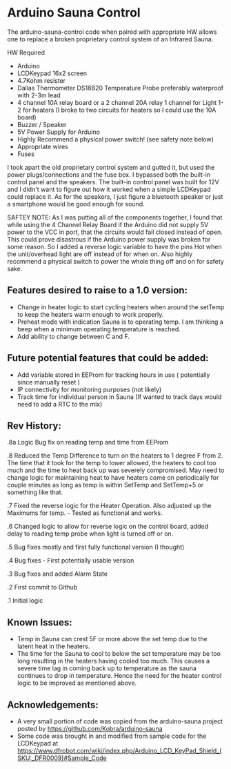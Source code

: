 Arduino Sauna Control
==== 

The arduino-sauna-control code when paired with appropriate HW allows one to replace a broken proprietary
control system of an Infrared Sauna.

HW Required
 - Arduino
 - LCDKeypad 16x2 screen
 - 4.7Kohm resister
 -  Dallas Thermometer DS18B20 Temperature Probe preferably waterproof with 2-3m lead
 - 4 channel 10A relay board or a 2 channel 20A relay
       1 channel for Light
       1-2 for heaters (I broke to two circuits for heaters so I could use the 10A board)
 - Buzzer / Speaker
 - 5V Power Supply for Arduino
 - Highly Recommend a physical power switch! (see safety note below)
 - Appropriate wires
 - Fuses
 

 I took apart the old proprietary control system and gutted it, but used the power plugs/connections
 and the fuse box. I bypassed both the built-in control panel and the speakers. The built-in control
 panel was built for 12V and I didn't want to figure out how it worked when a simple LCDKeypad could
 replace it. As for the speakers, I just figure a bluetooth speaker or just a smartphone would be good 
 enough for sound.
 
 SAFTEY NOTE: As I was putting all of the components together, I found that while using the 4 Channel Relay Board
 if the Arduino did not supply 5V power to the VCC in port, that the circuits would fail closed instead of open. 
 This could prove disastrous if the Arduino power supply was broken for some reason. So I added a reverse
 logic variable to have the pins Hot when the unit/overhead light are off instead of for when on. Also highly
 recommend a physical switch to power the whole thing off and on for safety sake.
 
 
 
 
 Features desired to raise to a 1.0 version: 
----
 - Change in heater logic to start cycling heaters when around the setTemp to keep the heaters warm enough to work properly.
 - Preheat mode with indication Sauna is to operating temp. I am thinking a beep when a minimum operating temperature is reached. 
 - Add ability to change between C and F.
 
 Future potential features that could be added: 
----
 - Add variable stored in EEProm for tracking hours in use ( potentially since manually reset ) 
 - IP connectivity for monitoring purposes (not likely) 
 - Track time for individual person in Sauna (If wanted to track days would need to add a RTC to the mix) 
 

 Rev History: 
----
 .8a Logic Bug fix on reading temp and time from EEProm

 .8 Reduced the Temp Difference to turn on the heaters to 1 degree F from 2. The time that it took for the temp to lower allowed, the heaters to cool too much and the time to heat back up was severely compromised. May need to change logic for maintaining heat to have heaters come on periodically for couple minutes as long as temp is within SetTemp and SetTemp+5 or something like that.

 .7 Fixed the reverse logic for the Heater Operation. Also adjusted up the Maximums for temp. - Tested as functional and works. 

 .6 Changed logic to allow for reverse logic on the control board, added delay to reading temp probe when light is turned off or on. 

 .5 Bug fixes mostly and first fully functional version (I thought) 

 .4 Bug fixes - First potentially usable version 

 .3 Bug fixes and added Alarm State 

 .2 First commit to Github 

 .1 Initial logic 

 
 Known Issues: 
----
- Temp in Sauna can crest 5F or more above the set temp due to the latent heat in the heaters.
- The time for the Sauna to cool to below the set temperature may be too long resulting in the heaters having cooled too much. This causes a severe time lag in coming back up to temperature as the sauna continues to drop in temperature. Hence the need for the heater control logic to be improved as mentioned above.



Acknowledgements:
----
- A very small portion of code was copied from the arduino-sauna project posted by https://github.com/Kobra/arduino-sauna
- Some code was brought in and modified from sample code for the LCDKeypad at https://www.dfrobot.com/wiki/index.php/Arduino_LCD_KeyPad_Shield_(SKU:_DFR0009)#Sample_Code
